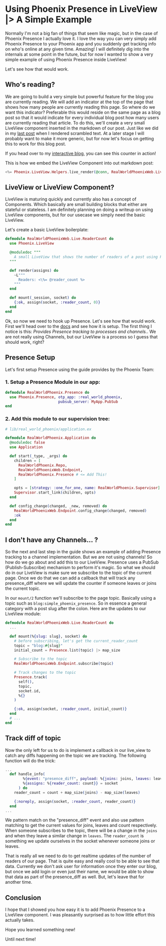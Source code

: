 # Using Phoenix Presence in LiveView |> A Simple Example

Normally I'm not a big fan of things that seem like magic, but in the case of Phoenix Presence I actually love it. I love the way you can very simply add Phoenix Presence to your Phoenix app and you suddenly get tracking info on who's online at any given time. Amazing! I will definitely dig into the internals at some point in the future, but for now I wanted to show a very simple example of using Phoenix Presence inside LiveView!

Let's see how that would work.

## Who's reading?

We are going to build a very simple but powerful feature for the blog you are currently reading. We will add an indicator at the top of the page that shows how many people are currently reading this page. So where do we want this indicator? Preferable this would reside on the same page as a blog post so that it would indicate for every individual blog post how many users are currently reading that article. To do this, we'll create a very small LiveView component inserted in the markdown of our post. Just like we did in my [last post](https://realworldphoenix.com/blog/2020-01-28/rendering_markdown) when I rendered scrambled text. At a later stage I will probably want to make it more generic, but for now let's focus on getting this to work for this blog post.

If you head over to my [interactive blog](https://realworldphoenix.com/blog/2020-02-11/simple_phoenix_presence), you can see this counter in action!

This is how we embed the LiveView Component into out markdown post:

```elixir
<%= Phoenix.LiveView.Helpers.live_render(@conn, RealWorldPhoenixWeb.Live.ReaderCount, session: %{slug: "simple_phoenix_presence"}) %>
```

## LiveView or LiveView Component?

LiveView is maturing quickly and currently also has a concept of Components. Which basically are small building blocks that either are stateful or stateless. I am definitely planning on doing a writeup on using LiveView components, but for our usecase we simply need the basic LiveView.

Let's create a basic LiveView boilerplate:

```elixir
defmodule RealWorldPhoenixWeb.Live.ReaderCount do
  use Phoenix.LiveView

  @moduledoc """
    A small LiveView that shows the number of readers of a post using Phoenix Presence
  """

  def render(assigns) do
    ~L"""
      Readers: <\%= @reader_count %>
    """
  end

  def mount(_session, socket) do
    {:ok, assign(socket, :reader_count, 0)}
  end
end
```

Ok, so now we need to hook up Presence. Let's see how that would work. First we'll head over to the [docs](https://hexdocs.pm/phoenix/Phoenix.Presence.html) and see how it is setup. The first thing I notice is this: _Provides Presence tracking to processes and channels._. We are not really using Channels, but our LiveView is a process so I guess that should work, right?

## Presence Setup

Let's first setup Presence using the guide provides by the Phoenix Team:

### 1. Setup a Presence Module in our app:

```elixir
defmodule RealWorldPhoenix.Presence do
  use Phoenix.Presence, otp_app: :real_world_phoenix,
                        pubsub_server: MyApp.PubSub
end
```

### 2.  Add this module to our supervision tree:

```elixir
# lib/real_world_phoenix/application.ex

defmodule RealWorldPhoenix.Application do
  @moduledoc false
  use Application

  def start(_type, _args) do
    children = [
      RealWorldPhoenix.Repo,
      RealWorldPhoenixWeb.Endpoint,
      RealWorldPhoenix.Presence # <= Add This!
    ]

    opts = [strategy: :one_for_one, name: RealWorldPhoenix.Supervisor]
    Supervisor.start_link(children, opts)
  end

  def config_change(changed, _new, removed) do
    RealWorldPhoenixWeb.Endpoint.config_change(changed, removed)
    :ok
  end
end
```

## I don't have any Channels... ?

So the next and last step in the guide shows an example of adding Presence tracking to a channel implementation. But we are not using channels! So how do we go about and add this to our LiveView. Presence uses a PubSub (Publish-Subscribe) mechanism to perform it's magic. So what we should do in our LiveView is make sure we subscribe to the topic of the current page. Once we do that we can add a callback that will track any presence_diff where we will update the counter if someone leaves or joins the current topic.

In our `mount/2` function we'll subscribe to the page topic. Basically using a topic such as `blog:simple_phoenix_presence`. So in essence a general category with a post slug after the colon. Here are the updates to our LiveView module:

```elixir
defmodule RealWorldPhoenixWeb.Live.ReaderCount do
  ...

  def mount(%{slug: slug}, socket) do
    # before subscribing, let's get the current_reader_count
    topic = "blog:#{slug}"
    initial_count = Presence.list(topic) |> map_size

    # Subscribe to the topic
    RealWorldPhoenixWeb.Endpoint.subscribe(topic)

    # Track changes to the topic
    Presence.track(
      self(),
      topic,
      socket.id,
      %{}
    )

    {:ok, assign(socket, :reader_count, initial_count)}
  end
  # ...
end
```

## Track diff of topic

Now the only left for us to do is implement a callback in our live_view to catch any diffs happening on the topic we are tracking. The following function will do the trick:

```elixir
...
  def handle_info(
        %{event: "presence_diff", payload: %{joins: joins, leaves: leaves}},
        %{assigns: %{reader_count: count}} = socket
      ) do
    reader_count = count + map_size(joins) - map_size(leaves)

    {:noreply, assign(socket, :reader_count, reader_count)}
  end
...
```

We pattern match on the "presence_diff" event and also use pattern matching to get the current values for joins, leaves and count respectively. When someone subscribes to the topic, there will be a change in the `joins` and when they leave a similar change in `leaves`. The `reader_count` is something we update ourselves in the socket whenever someone joins or leaves.

That is really all we need to do to get realtime updates of the number of readers of our page. That is quite easy and really cool to be able to see that data. Currently we don't ask user for information once they enter our blog, but once we add login or even just their name, we would be able to show that data as part of the presence_diff as well. But, let's leave that for another time.

## Conclusion

I hope that I showed you how easy it is to add Phoenix Presence to a LiveView component. I was pleasantly surprised as to how little effort this actually takes.

Hope you learned something new!

Until next time!

